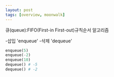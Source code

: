 ```yaml
---
layout: post
tags: [overview, moonwalk]
---
```


큐(queue):FIFO(First-in First-out)규칙순서 알고리즘

-삽입 'enqueue'
-삭제 'dequeue'

```py
enqueue(5)
enqueue(-2)
enqueue(10)
dequeue() # -5
dequeue() # -2
```
